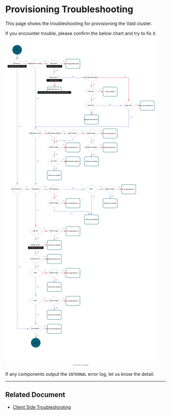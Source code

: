# Provisioning Troubleshooting

This page shows the troubleshooting for provisioning the Vald cluster.

If you encounter trouble, please confirm the below chart and try to fix it.

<img src="../../assets/docs/troubleshooting/provisioning_flow_chart.svg" />

If any components output the `INTERNAL` error log, let us know the detail.

---

## Related Document

- [Client Side Troubleshooting](../troubleshooting/client-side.md)


